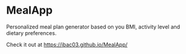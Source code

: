 # MealApp
Personalized meal plan generator based on you BMI, activity level and dietary preferences.

Check it out at https://ibac03.github.io/MealApp/

